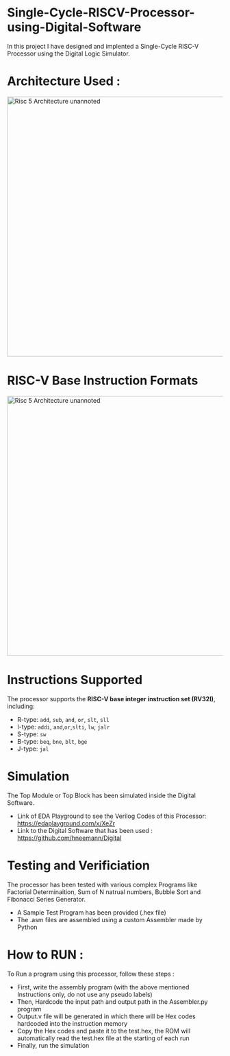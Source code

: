 # Single-Cycle-RISCV-Processor-using-Digital-Software
In this project I have designed and implented a Single-Cycle RISC-V Processor using the Digital Logic Simulator.
# Architecture Used :
<img width="606" alt="Risc 5 Architecture unannoted" src="https://github.com/user-attachments/assets/5759f1d1-4b0b-46fd-95f2-586a722ba84f" />

# RISC-V Base Instruction Formats 
<img width="606" alt="Risc 5 Architecture unannoted" src="https://github.com/user-attachments/assets/3016bb93-3bf9-4e93-b371-1e19e48669f2" />

# Instructions Supported
 The processor supports the **RISC-V base integer instruction set (RV32I)**, including:  
 - R-type: `add`, `sub`, `and`, `or`, `slt`, `sll` 
 - I-type: `addi`, `and`,`or`,`slti`, `lw`, `jalr`  
 - S-type: `sw`  
 - B-type: `beq`, `bne`, `blt`, `bge`  
 - J-type: `jal`

# Simulation 
 The Top Module or Top Block has been simulated inside the Digital Software.
 - Link of EDA Playground to see the Verilog Codes of this Processor: https://edaplayground.com/x/XeZr
 - Link to the Digital Software that has been used : https://github.com/hneemann/Digital

# Testing and Verificiation 
 The processor has been tested with various complex Programs like Factorial Determinaition, Sum of N natrual numbers, Bubble Sort and Fibonacci Series Generator.
 - A Sample Test Program has been provided (.hex file)
 - The .asm files are assembled using a custom Assembler made by Python
# How to RUN :
To Run a program using this processor, follow these steps : 
 - First, write the assembly program (with the above mentioned Instructions only, do not use any pseudo labels)
 - Then, Hardcode the input path and output path in the Assembler.py program
 - Output.v file will be generated in which there will be Hex codes hardcoded into the instruction memory
 - Copy the Hex codes and paste it to the test.hex, the ROM will automatically read the test.hex file at the starting of each run
 - Finally, run the simulation


